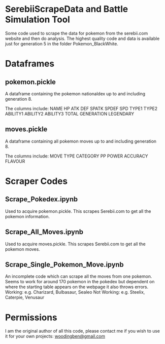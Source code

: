 # SerebiiScrapeData and Battle Simulation Tool
Some code used to scrape the data for pokemon from the serebii.com website and then do analysis. The highest quality code and data is available just for generation 5 in the folder Pokemon_BlackWhite.

# Dataframes

## pokemon.pickle
A dataframe containing the pokemon nationaldex up to and including generation 8. 

The columns include:
NAME	HP	ATK	DEF	SPATK	SPDEF	SPD	TYPE1	TYPE2	ABILITY1	ABILITY2	ABILITY3	TOTAL	GENERATION	LEGENDARY

## moves.pickle
A dataframe containing all pokemon moves up to and including generation 8.

The columns include:
MOVE	TYPE	CATEGORY	PP	POWER	ACCURACY	FLAVOUR

# Scraper Codes

## Scrape_Pokedex.ipynb
Used to acquire pokemon.pickle. This scrapes Serebii.com to get all the pokemon information.

## Scrape_All_Moves.ipynb
Used to acquire moves.pickle. This scrapes Serebii.com to get all the pokemon moves.

## Scrape_Single_Pokemon_Move.ipynb
An incomplete code which can scrape all the moves from one pokemon. Seems to work for around 170 pokemon in the pokedex but dependent on where the starting table appears on the webpage it also throws errors.
Working: e.g. Charizard, Bulbasaur, Sealeo
Not Working: e.g. Steelix, Caterpie, Venusaur

# Permissions
I am the original author of all this code, please contact me if you wish to use it for your own projects: woodingben@gmail.com
